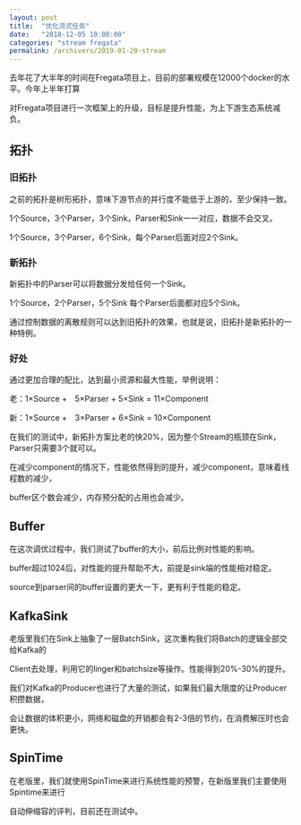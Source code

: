 ```yaml
---
layout: post
title:  "优化流式任务"
date:   "2018-12-05 10:00:00"
categories: "stream fregata"
permalink: /archivers/2019-01-20-stream
---
```


去年花了大半年的时间在Fregata项目上，目前的部署规模在12000个docker的水平。今年上半年打算

对Fregata项目进行一次框架上的升级，目标是提升性能，为上下游生态系统减负。


## 拓扑


### 旧拓扑

之前的拓扑是树形拓扑，意味下游节点的并行度不能低于上游的，至少保持一致。

1个Source，3个Parser，3个Sink，Parser和Sink一一对应，数据不会交叉。

1个Source，3个Parser，6个Sink，每个Parser后面对应2个Sink。

### 新拓扑

新拓扑中的Parser可以将数据分发给任何一个Sink。

1个Source，2个Parser，5个Sink 每个Parser后面都对应5个Sink。

通过控制数据的离散规则可以达到旧拓扑的效果，也就是说，旧拓扑是新拓扑的一种特例。

### 好处

通过更加合理的配比，达到最小资源和最大性能，举例说明：

老：1×Source +　5×Parser + 5×Sink = 11×Component

新：1×Source +　3×Parser + 6×Sink = 10×Component

在我们的测试中，新拓扑方案比老的快20%，因为整个Stream的瓶颈在Sink，Parser只需要3个就可以。

在减少component的情况下，性能依然得到的提升，减少component，意味着线程数的减少，

buffer区个数会减少，内存预分配的占用也会减少。


## Buffer

在这次调优过程中，我们测试了buffer的大小，前后比例对性能的影响。

buffer超过1024后，对性能的提升帮助不大，前提是sink端的性能相对稳定。

source到parser间的buffer设置的更大一下，更有利于性能的稳定。

## KafkaSink

老版里我们在Sink上抽象了一层BatchSink，这次重构我们将Batch的逻辑全部交给Kafka的

Client去处理，利用它的linger和batchsize等操作。性能得到20%-30%的提升。

我们对Kafka的Producer也进行了大量的测试，如果我们最大限度的让Producer积攒数据，

会让数据的体积更小，网络和磁盘的开销都会有2-3倍的节约，在消费解压时也会更快。

## SpinTime

在老版里，我们就使用SpinTime来进行系统性能的预警，在新版里我们主要使用Spintime来进行

自动伸缩容的评判，目前还在测试中。
